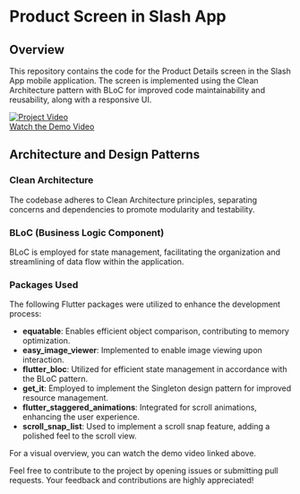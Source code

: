 # Product Screen in Slash App

## Overview

This repository contains the code for the Product Details screen in the Slash App mobile application. The screen is implemented using the Clean Architecture pattern with BLoC for improved code maintainability and reusability, along with a responsive UI.

[![Project Video](https://github.com/AmrAbdElHamed26/slash_internship/assets/86882938/d4ef5d8b-7d46-4f35-b411-1bc422e1a9e9)](https://drive.google.com/file/d/1FyPbtACNYj-iy8QwuTf8XO3WXL67zOMx/view?usp=sharing)  
[Watch the Demo Video](https://drive.google.com/file/d/1FyPbtACNYj-iy8QwuTf8XO3WXL67zOMx/view?usp=sharing)

## Architecture and Design Patterns

### Clean Architecture

The codebase adheres to Clean Architecture principles, separating concerns and dependencies to promote modularity and testability.

### BLoC (Business Logic Component)

BLoC is employed for state management, facilitating the organization and streamlining of data flow within the application.

### Packages Used

The following Flutter packages were utilized to enhance the development process:

- **equatable**: Enables efficient object comparison, contributing to memory optimization.
- **easy_image_viewer**: Implemented to enable image viewing upon interaction.
- **flutter_bloc**: Utilized for efficient state management in accordance with the BLoC pattern.
- **get_it**: Employed to implement the Singleton design pattern for improved resource management.
- **flutter_staggered_animations**: Integrated for scroll animations, enhancing the user experience.
- **scroll_snap_list**: Used to implement a scroll snap feature, adding a polished feel to the scroll view.

For a visual overview, you can watch the demo video linked above.

Feel free to contribute to the project by opening issues or submitting pull requests. Your feedback and contributions are highly appreciated!

